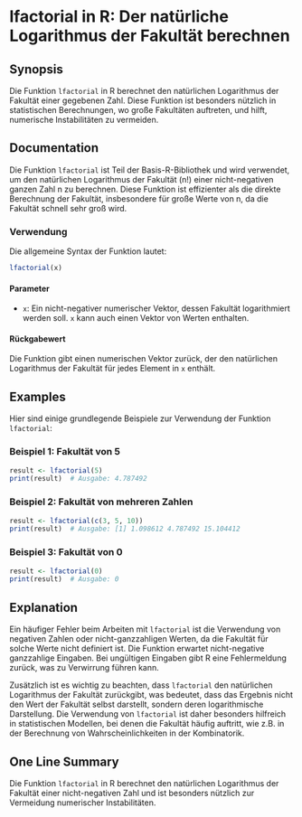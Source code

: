 <!--
Meta Description: # lfactorial in R: Der natürliche Logarithmus der Fakultät berechnen ## Synopsis Die Funktion `lfactorial` in R berechnet den natürlichen Logarithmus ...
Meta Keywords: der, fakultät, lfactorial, die, funktion
-->

# lfactorial in R: Der natürliche Logarithmus der Fakultät berechnen

## Synopsis
Die Funktion `lfactorial` in R berechnet den natürlichen Logarithmus der Fakultät einer gegebenen Zahl. Diese Funktion ist besonders nützlich in statistischen Berechnungen, wo große Fakultäten auftreten, und hilft, numerische Instabilitäten zu vermeiden.

## Documentation
Die Funktion `lfactorial` ist Teil der Basis-R-Bibliothek und wird verwendet, um den natürlichen Logarithmus der Fakultät (n!) einer nicht-negativen ganzen Zahl n zu berechnen. Diese Funktion ist effizienter als die direkte Berechnung der Fakultät, insbesondere für große Werte von n, da die Fakultät schnell sehr groß wird.

### Verwendung
Die allgemeine Syntax der Funktion lautet:

```R
lfactorial(x)
```

#### Parameter
- `x`: Ein nicht-negativer numerischer Vektor, dessen Fakultät logarithmiert werden soll. `x` kann auch einen Vektor von Werten enthalten.

#### Rückgabewert
Die Funktion gibt einen numerischen Vektor zurück, der den natürlichen Logarithmus der Fakultät für jedes Element in `x` enthält.

## Examples
Hier sind einige grundlegende Beispiele zur Verwendung der Funktion `lfactorial`:

### Beispiel 1: Fakultät von 5
```R
result <- lfactorial(5)
print(result)  # Ausgabe: 4.787492
```

### Beispiel 2: Fakultät von mehreren Zahlen
```R
result <- lfactorial(c(3, 5, 10))
print(result)  # Ausgabe: [1] 1.098612 4.787492 15.104412
```

### Beispiel 3: Fakultät von 0
```R
result <- lfactorial(0)
print(result)  # Ausgabe: 0
```

## Explanation
Ein häufiger Fehler beim Arbeiten mit `lfactorial` ist die Verwendung von negativen Zahlen oder nicht-ganzzahligen Werten, da die Fakultät für solche Werte nicht definiert ist. Die Funktion erwartet nicht-negative ganzzahlige Eingaben. Bei ungültigen Eingaben gibt R eine Fehlermeldung zurück, was zu Verwirrung führen kann.

Zusätzlich ist es wichtig zu beachten, dass `lfactorial` den natürlichen Logarithmus der Fakultät zurückgibt, was bedeutet, dass das Ergebnis nicht den Wert der Fakultät selbst darstellt, sondern deren logarithmische Darstellung. Die Verwendung von `lfactorial` ist daher besonders hilfreich in statistischen Modellen, bei denen die Fakultät häufig auftritt, wie z.B. in der Berechnung von Wahrscheinlichkeiten in der Kombinatorik.

## One Line Summary
Die Funktion `lfactorial` in R berechnet den natürlichen Logarithmus der Fakultät einer nicht-negativen Zahl und ist besonders nützlich zur Vermeidung numerischer Instabilitäten.
